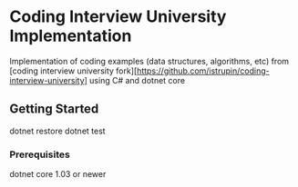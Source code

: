 
# Coding Interview University Implementation

Implementation of coding examples (data structures, algorithms, etc) from [coding interview university fork][https://github.com/istrupin/coding-interview-university] using C# and dotnet core

## Getting Started

dotnet restore
dotnet test

### Prerequisites

dotnet core 1.03 or newer